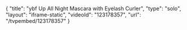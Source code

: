 {
    "title": "ybf Up All Night Mascara with Eyelash Curler",
    "type": "solo",
    "layout": "iframe-static",
    "videoId": "123178357",
    "url": "\/tvpembed\/123178357"
}